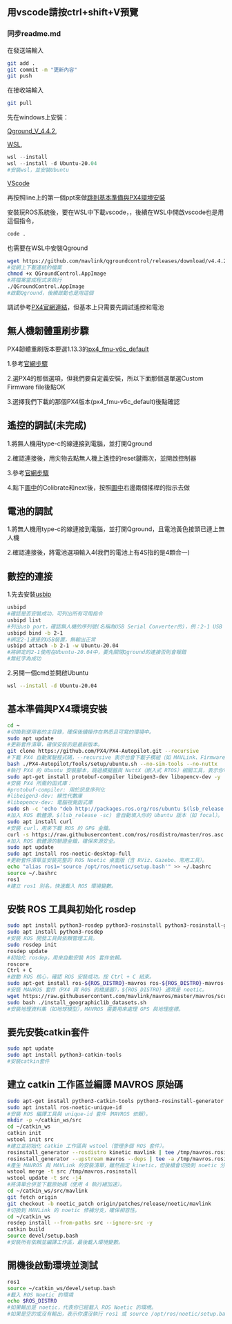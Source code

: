 ## 用vscode請按ctrl+shift+V預覽
### 同步readme.md

在發送端輸入
```bash
git add .
git commit -m "更新內容"
git push
```
在接收端輸入
```bash
git pull
```
先在windows上安裝：

[Qground_V_4.4.2](https://github.com/mavlink/qgroundcontrol/releases?page=1),

[WSL](https://learn.microsoft.com/zh-tw/windows/wsl/install),
```powershell
wsl --install
wsl --install -d Ubuntu-20.04
#安裝wsl，並安裝Ubuntu
```

[VScode](https://code.visualstudio.com/)

再按照line上的第一個ppt來做[跳到基本準備與PX4環境安裝](#基本準備與px4環境安裝)


安裝玩ROS系統後，要在WSL中下載vscode，，後續在WSL中開啟vscode也是用這個指令，
```bash
code .
```
也需要在WSL中安裝Qground
```bash
wget https://github.com/mavlink/qgroundcontrol/releases/download/v4.4.2/QGroundControl.AppImage 
#從網上下載連結的檔案
chmod +x QGroundControl.AppImage
#將檔案當成程式來執行
./QGroundControl.AppImage
#啟動Qground，後續啟動也是用這個
```

調試參考[PX4官網連結](https://docs.px4.io/main/en/config_mc/)，但基本上只需要先調試遙控和電池

## 無人機韌體重刷步驟


PX4韌體重刷版本要選1.13.3的[px4_fmu-v6c_default](https://github.com/PX4/PX4-Autopilot/releases?page=3)


1.參考[官網步驟](https://docs.px4.io/main/zh/config/firmware.html)

2.選PX4的那個選項，但我們要自定義安裝，所以下面那個選單選Custom Firmware file後點OK

3.選擇我們下載的那個PX4版本(px4_fmu-v6c_default)後點確認


## 遙控的調試(未完成)

1.將無人機用type-c的線連接到電腦，並打開Qground

2.確認連接後，用尖物去點無人機上遙控的reset鍵兩次，並開啟控制器

3.參考[官網步驟](https://docs.qgroundcontrol.com/master/en/qgc-user-guide/setup_view/radio.html)

4.點下[圖中](https://docs.qgroundcontrol.com/master/assets/radio_start_setup.ojXs6A5h.jpg)的Colibrate和next後，按照[圖中](https://docs.qgroundcontrol.com/master/assets/radio_sticks_throttle.CURqTjK4.jpg)右邊兩個搖桿的指示去做



## 電池的調試


1.將無人機用type-c的線連接到電腦，並打開Qground，且電池黃色接頭已連上無人機

2.確認連接後，將電池選項輸入4(我們的電池上有4S指的是4顆合一)


## 數控的連接

1.先去安裝[usbip](https://github.com/dorssel/usbipd-win/releases?ref=geekbits)

```bash
usbipd
#確認是否安裝成功，可列出所有可用指令
usbipd list
#列出usb port，確認無人機的序列號(名稱為USB Serial Converter的)，例：2-1 USB Serial Converter，就為2-1
usbipd bind -b 2-1
#綁定2-1連接的USB裝置，無輸出正常
usbipd attach -b 2-1 -w Ubuntu-20.04
#將綁定的2-1使用在Ubuntu-20.04中，要先關閉Qground的連接否則會報錯
#無紅字為成功
```

2.另開一個cmd並開啟Ubuntu
```bash
wsl --install -d Ubuntu-20.04
```

## 基本準備與PX4環境安裝

```bash
cd ~
#切換到使用者的主目錄，確保後續操作在熟悉且可寫的環境中。
sudo apt update
#更新套件清單，確保安裝的是最新版本。
git clone https://github.com/PX4/PX4-Autopilot.git --recursive
#下載 PX4 自動駕駛程式碼，--recursive 表示也會下載子模組（如 MAVLink、Firmware 等）。
bash ./PX4-Autopilot/Tools/setup/ubuntu.sh --no-sim-tools --no-nuttx
#執行 PX4 的 Ubuntu 安裝腳本，跳過模擬器與 NuttX（嵌入式 RTOS）相關工具，表示你可能只需要 ROS 與 MAVROS 的部分。
sudo apt-get install protobuf-compiler libeigen3-dev libopencv-dev -y
#安裝 PX4 所需的函式庫：
#protobuf-compiler: 用於訊息序列化
#libeigen3-dev: 線性代數庫
#libopencv-dev: 電腦視覺函式庫
sudo sh -c 'echo "deb http://packages.ros.org/ros/ubuntu $(lsb_release -sc) main" > /etc/apt/sources.list.d/ros-latest.list'
#加入 ROS 軟體源，$(lsb_release -sc) 會自動填入你的 Ubuntu 版本（如 focal）。
sudo apt install curl
#安裝 curl，用來下載 ROS 的 GPG 金鑰。
curl -s https://raw.githubusercontent.com/ros/rosdistro/master/ros.asc | sudo apt-key add -
#加入 ROS 軟體源的驗證金鑰，確保來源安全。
sudo apt update
sudo apt install ros-noetic-desktop-full
#更新套件清單並安裝完整的 ROS Noetic 桌面版（含 RViz、Gazebo、常用工具）。
echo "alias ros1='source /opt/ros/noetic/setup.bash'" >> ~/.bashrc
source ~/.bashrc
ros1
#建立 ros1 別名，快速載入 ROS 環境變數。
```

## 安裝 ROS 工具與初始化 rosdep

```bash
sudo apt install python3-rosdep python3-rosinstall python3-rosinstall-generator python3-wstool build-essential
sudo apt install python3-rosdep
#安裝 ROS 開發工具與依賴管理工具。
sudo rosdep init
rosdep update
#初始化 rosdep，用來自動安裝 ROS 套件依賴。
roscore
Ctrl + C
#啟動 ROS 核心，確認 ROS 安裝成功。按 Ctrl + C 結束。
sudo apt-get install ros-${ROS_DISTRO}-mavros ros-${ROS_DISTRO}-mavros-extras ros-${ROS_DISTRO}-mavros-msgs
#安裝 MAVROS 套件（PX4 與 ROS 的橋接器），${ROS_DISTRO} 通常是 noetic。
wget https://raw.githubusercontent.com/mavlink/mavros/master/mavros/scripts/install_geographiclib_datasets.sh
sudo bash ./install_geographiclib_datasets.sh
#安裝地理資料集（如地球模型），MAVROS 需要用來處理 GPS 與地理座標。
```

## 要先安裝catkin套件

```bash
sudo apt update
sudo apt install python3-catkin-tools
#安裝catkin套件
```

## 建立 catkin 工作區並編譯 MAVROS 原始碼

```bash
sudo apt-get install python3-catkin-tools python3-rosinstall-generator -y
sudo apt install ros-noetic-unique-id
#安裝 ROS 編譯工具與 unique-id 套件（MAVROS 依賴）。
mkdir -p ~/catkin_ws/src
cd ~/catkin_ws
catkin init 
wstool init src
#建立並初始化 catkin 工作區與 wstool（管理多個 ROS 套件）。
rosinstall_generator --rosdistro kinetic mavlink | tee /tmp/mavros.rosinstall 
rosinstall_generator --upstream mavros --deps | tee -a /tmp/mavros.rosinstall
#產生 MAVROS 與 MAVLink 的安裝清單，雖然指定 kinetic，但後續會切換到 noetic 分支。
wstool merge -t src /tmp/mavros.rosinstall
wstool update -t src -j4
#將清單合併並下載原始碼（使用 4 執行緒加速）。
cd ~/catkin_ws/src/mavlink
git fetch origin
git checkout -b noetic_patch origin/patches/release/noetic/mavlink
#切換到 MAVLink 的 noetic 修補分支，確保相容性。
cd ~/catkin_ws
rosdep install --from-paths src --ignore-src -y
catkin build
source devel/setup.bash
#安裝所有依賴並編譯工作區，最後載入環境變數。
```

## 開機後啟動環境並測試

```bash
ros1
source ~/catkin_ws/devel/setup.bash
#載入 ROS Noetic 的環境
echo $ROS_DISTRO
#如果輸出是 noetic，代表你已經載入 ROS Noetic 的環境。
#如果是空的或沒有輸出，表示你還沒執行 ros1 或 source /opt/ros/noetic/setup.bash。
```